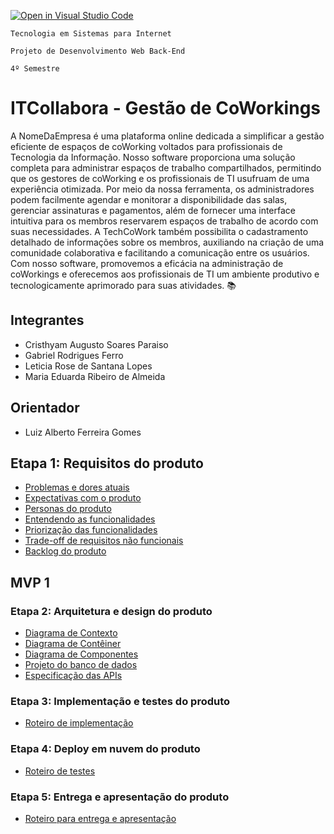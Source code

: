 [![Open in Visual Studio Code](https://classroom.github.com/assets/open-in-vscode-718a45dd9cf7e7f842a935f5ebbe5719a5e09af4491e668f4dbf3b35d5cca122.svg)](https://classroom.github.com/online_ide?assignment_repo_id=11652646&assignment_repo_type=AssignmentRepo)

`Tecnologia em Sistemas para Internet`

`Projeto de Desenvolvimento Web Back-End`

`4º Semestre`

# ITCollabora - Gestão de CoWorkings

A NomeDaEmpresa é uma plataforma online dedicada a simplificar a gestão eficiente de espaços de coWorking voltados para profissionais de Tecnologia da Informação. Nosso software proporciona uma solução completa para administrar espaços de trabalho compartilhados, permitindo que os gestores de coWorking e os profissionais de TI usufruam de uma experiência otimizada. Por meio da nossa ferramenta, os administradores podem facilmente agendar e monitorar a disponibilidade das salas, gerenciar assinaturas e pagamentos, além de fornecer uma interface intuitiva para os membros reservarem espaços de trabalho de acordo com suas necessidades. A TechCoWork também possibilita o cadastramento detalhado de informações sobre os membros, auxiliando na criação de uma comunidade colaborativa e facilitando a comunicação entre os usuários. Com nosso software, promovemos a eficácia na administração de coWorkings e oferecemos aos profissionais de TI um ambiente produtivo e tecnologicamente aprimorado para suas atividades. 📚

## Integrantes

* Cristhyam Augusto Soares Paraiso
* Gabriel Rodrigues Ferro
* Leticia Rose de Santana Lopes
* Maria Eduarda Ribeiro de Almeida

## Orientador

* Luiz Alberto Ferreira Gomes


## Etapa 1: Requisitos do produto

* [Problemas e dores atuais](docs/problemas.md)
* [Expectativas com o produto](docs/expectativas.md)
* [Personas do produto](docs/personas.md)
* [Entendendo as funcionalidades](docs/funcionalidades.md)
* [Priorização das funcionalidades](/docs/priorizacao.md)
* [Trade-off de requisitos não funcionais](docs/tradeoffs.md)
* [Backlog do produto](docs/backlog.md)

## MVP 1 

### Etapa 2: Arquitetura e design do produto

* [Diagrama de Contexto](docs/diagrama-de-contexto.md)
* [Diagrama de Contêiner](docs/diagrama-de-conteiner.md)
* [Diagrama de Componentes](docs/diagrama-de-componentes.md)
* [Projeto do banco de dados](docs/projeto-do-banco-de-dados.md)
* [Especificação das APIs](docs/apis.md)

### Etapa 3: Implementação e testes do produto

* [Roteiro de implementação](docs/roteiro-de-implementacao.md)

### Etapa 4: Deploy em nuvem do produto 

* [Roteiro de testes](docs/roteiro-de-teste-e-deploy.md)

### Etapa 5: Entrega e apresentação do produto

* [Roteiro para entrega e apresentação](docs/roteiro-de-entrega-e-apresentacao.md)
